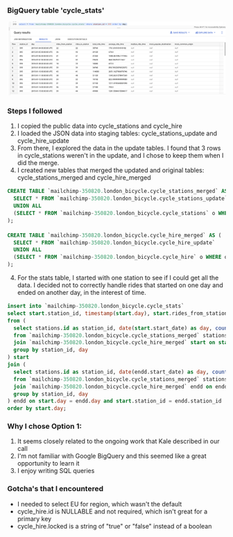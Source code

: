 ### BigQuery table 'cycle_stats'

![Screenshot](screenshot.png)




### Steps I followed
1. I copied the public data into cycle_stations and cycle_hire
2. I loaded the JSON data into staging tables: cycle_stations_update and cycle_hire_update
3. From there, I explored the data in the update tables. I found that 3 rows in cycle_stations weren't in the update, and I chose to keep them when I did the merge.
4. I created new tables that merged the updated and original tables: cycle_stations_merged and cycle_hire_merged

```sql
CREATE TABLE `mailchimp-350820.london_bicycle.cycle_stations_merged` AS (
  SELECT * FROM `mailchimp-350820.london_bicycle.cycle_stations_update`
  UNION ALL 
  (SELECT * FROM `mailchimp-350820.london_bicycle.cycle_stations` o WHERE o.id NOT IN (SELECT id FROM `mailchimp-350820.london_bicycle.cycle_stations_update`))
);

CREATE TABLE `mailchimp-350820.london_bicycle.cycle_hire_merged` AS (
  SELECT * FROM `mailchimp-350820.london_bicycle.cycle_hire_update`
  UNION ALL 
  (SELECT * FROM `mailchimp-350820.london_bicycle.cycle_hire` o WHERE o.rental_id NOT IN (SELECT rental_id FROM `mailchimp-350820.london_bicycle.cycle_hire_update`))
);
```

4. For the stats table, I started with one station to see if I could get all the data. I decided not to correctly handle rides that started on one day and ended on another day, in the interest of time.

```sql
insert into `mailchimp-350820.london_bicycle.cycle_stats`
select start.station_id, timestamp(start.day), start.rides_from_station, endd.rides_to_station, start.total_ride_time, average_ride_time, null, null, null
from (
  select stations.id as station_id, date(start.start_date) as day, count(start.rental_id) as rides_from_station, sum(start.duration) as total_ride_time, avg(start.duration) as average_ride_time
  from `mailchimp-350820.london_bicycle.cycle_stations_merged` stations
  join `mailchimp-350820.london_bicycle.cycle_hire_merged` start on start.start_station_id = stations.id
  group by station_id, day
) start
join (
  select stations.id as station_id, date(endd.start_date) as day, count(endd.rental_id) as rides_to_station
  from `mailchimp-350820.london_bicycle.cycle_stations_merged` stations
  join `mailchimp-350820.london_bicycle.cycle_hire_merged` endd on endd.end_station_id = stations.id
  group by station_id, day
) endd on start.day = endd.day and start.station_id = endd.station_id
order by start.day;
```



### Why I chose Option 1:
1. It seems closely related to the ongoing work that Kale described in our call
2. I'm not familiar with Google BigQuery and this seemed like a great opportunity to learn it
3. I enjoy writing SQL queries


### Gotcha's that I encountered
- I needed to select EU for region, which wasn't the default
- cycle_hire.id is NULLABLE and not required, which isn't great for a primary key
- cycle_hire.locked is a string of "true" or "false" instead of a boolean